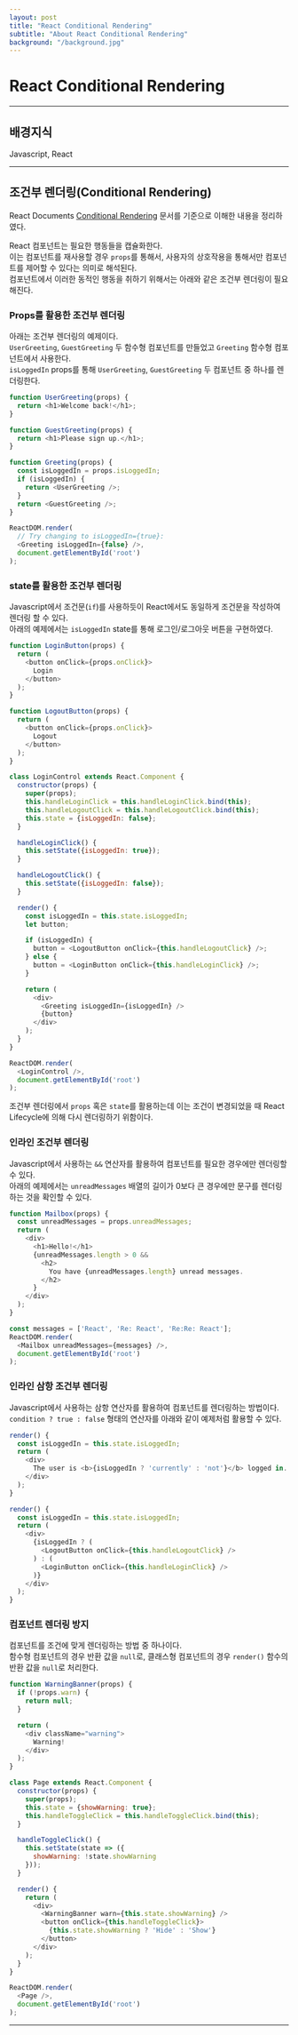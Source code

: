 ```yaml
---
layout: post
title: "React Conditional Rendering"
subtitle: "About React Conditional Rendering"
background: "/background.jpg"
---
```


# React Conditional Rendering

***

## 배경지식
Javascript, React

***

## 조건부 렌더링(Conditional Rendering)  
React Documents [Conditional Rendering](https://reactjs.org/docs/conditional-rendering.html) 문서를 기준으로 이해한 내용을 정리하였다.  

React 컴포넌트는 필요한 행동들을 캡슐화한다.  
이는 컴포넌트를 재사용할 경우 `props`를 통해서, 사용자의 상호작용을 통해서만 컴포넌트를 제어할 수 있다는 의미로 해석된다.  
컴포넌트에서 이러한 동적인 행동을 취하기 위해서는 아래와 같은 조건부 렌더링이 필요해진다.  

### Props를 활용한 조건부 렌더링  
아래는 조건부 렌더링의 예제이다.  
`UserGreeting`, `GuestGreeting` 두 함수형 컴포넌트를 만들었고 `Greeting` 함수형 컴포넌트에서 사용한다.  
`isLoggedIn` props를 통해 `UserGreeting`, `GuestGreeting` 두 컴포넌트 중 하나를 렌더링한다.  

```javascript
function UserGreeting(props) {
  return <h1>Welcome back!</h1>;
}

function GuestGreeting(props) {
  return <h1>Please sign up.</h1>;
}

function Greeting(props) {
  const isLoggedIn = props.isLoggedIn;
  if (isLoggedIn) {
    return <UserGreeting />;
  }
  return <GuestGreeting />;
}

ReactDOM.render(
  // Try changing to isLoggedIn={true}:
  <Greeting isLoggedIn={false} />,
  document.getElementById('root')
);
```

### state를 활용한 조건부 렌더링  
Javascript에서 조건문(`if`)를 사용하듯이 React에서도 동일하게 조건문을 작성하여 렌더링 할 수 있다.  
아래의 예제에서는 `isLoggedIn` state를 통해 로그인/로그아웃 버튼을 구현하였다.  
```javascript
function LoginButton(props) {
  return (
    <button onClick={props.onClick}>
      Login
    </button>
  );
}

function LogoutButton(props) {
  return (
    <button onClick={props.onClick}>
      Logout
    </button>
  );
}

class LoginControl extends React.Component {
  constructor(props) {
    super(props);
    this.handleLoginClick = this.handleLoginClick.bind(this);
    this.handleLogoutClick = this.handleLogoutClick.bind(this);
    this.state = {isLoggedIn: false};
  }

  handleLoginClick() {
    this.setState({isLoggedIn: true});
  }

  handleLogoutClick() {
    this.setState({isLoggedIn: false});
  }

  render() {
    const isLoggedIn = this.state.isLoggedIn;
    let button;

    if (isLoggedIn) {
      button = <LogoutButton onClick={this.handleLogoutClick} />;
    } else {
      button = <LoginButton onClick={this.handleLoginClick} />;
    }

    return (
      <div>
        <Greeting isLoggedIn={isLoggedIn} />
        {button}
      </div>
    );
  }
}

ReactDOM.render(
  <LoginControl />,
  document.getElementById('root')
);
```

조건부 렌더링에서 `props` 혹은 `state`를 활용하는데 이는 조건이 변경되었을 때 React Lifecycle에 의해 다시 렌더링하기 위함이다.  

### 인라인 조건부 렌더링  
Javascript에서 사용하는 `&&` 연산자를 활용하여 컴포넌트를 필요한 경우에만 렌더링할 수 있다.  
아래의 예제에서는 `unreadMessages` 배열의 길이가 0보다 큰 경우에만 문구를 렌더링하는 것을 확인할 수 있다.  
```javascript
function Mailbox(props) {
  const unreadMessages = props.unreadMessages;
  return (
    <div>
      <h1>Hello!</h1>
      {unreadMessages.length > 0 &&
        <h2>
          You have {unreadMessages.length} unread messages.
        </h2>
      }
    </div>
  );
}

const messages = ['React', 'Re: React', 'Re:Re: React'];
ReactDOM.render(
  <Mailbox unreadMessages={messages} />,
  document.getElementById('root')
);
```

### 인라인 삼항 조건부 렌더링  
Javascript에서 사용하는 삼항 연산자를 활용하여 컴포넌트를 렌더링하는 방법이다.  
`condition ? true : false` 형태의 연산자를 아래와 같이 예제처럼 활용할 수 있다.  
```javascript
render() {
  const isLoggedIn = this.state.isLoggedIn;
  return (
    <div>
      The user is <b>{isLoggedIn ? 'currently' : 'not'}</b> logged in.
    </div>
  );
}

render() {
  const isLoggedIn = this.state.isLoggedIn;
  return (
    <div>
      {isLoggedIn ? (
        <LogoutButton onClick={this.handleLogoutClick} />
      ) : (
        <LoginButton onClick={this.handleLoginClick} />
      )}
    </div>
  );
}
```

### 컴포넌트 렌더링 방지  
컴포넌트를 조건에 맞게 렌더링하는 방법 중 하나이다.  
함수형 컴포넌트의 경우 반환 값을 `null`로, 클래스형 컴포넌트의 경우 `render()` 함수의 반환 값을 `null`로 처리한다.  


```javascript
function WarningBanner(props) {
  if (!props.warn) {
    return null;
  }

  return (
    <div className="warning">
      Warning!
    </div>
  );
}

class Page extends React.Component {
  constructor(props) {
    super(props);
    this.state = {showWarning: true};
    this.handleToggleClick = this.handleToggleClick.bind(this);
  }

  handleToggleClick() {
    this.setState(state => ({
      showWarning: !state.showWarning
    }));
  }

  render() {
    return (
      <div>
        <WarningBanner warn={this.state.showWarning} />
        <button onClick={this.handleToggleClick}>
          {this.state.showWarning ? 'Hide' : 'Show'}
        </button>
      </div>
    );
  }
}

ReactDOM.render(
  <Page />,
  document.getElementById('root')
);
```

***

